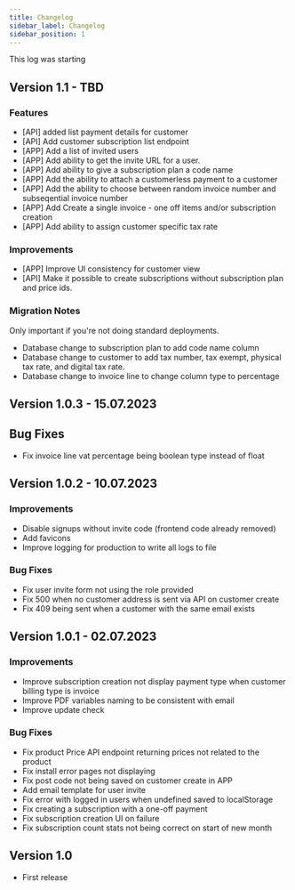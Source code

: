 ```yaml
---
title: Changelog
sidebar_label: Changelog
sidebar_position: 1
---
```

This log was starting

## Version 1.1 - TBD

### Features

* [API] added list payment details for customer
* [API] Add customer subscription list endpoint
* [APP] Add a list of invited users
* [APP] Add ability to get the invite URL for a user.
* [APP] Add ability to give a subscription plan a code name
* [APP] Add the ability to attach a customerless payment to a customer
* [APP] Add the ability to choose between random invoice number and subseqential invoice number
* [APP] Add Create a single invoice - one off items and/or subscription creation
* [APP] Add ability to assign customer specific tax rate

### Improvements

* [APP] Improve UI consistency for customer view
* [API] Make it possible to create subscriptions without subscription plan and price ids.

### Migration Notes

Only important if you're not doing standard deployments.

* Database change to subscription plan to add code name column
* Database change to customer to add tax number, tax exempt, physical tax rate, and digital tax rate. 
* Database change to invoice line to change column type to percentage

## Version 1.0.3 - 15.07.2023

## Bug Fixes

* Fix invoice line vat percentage being boolean type instead of float

## Version 1.0.2 - 10.07.2023

### Improvements

* Disable signups without invite code (frontend code already removed)
* Add favicons
* Improve logging for production to write all logs to file

### Bug Fixes

* Fix user invite form not using the role provided
* Fix 500 when no customer address is sent via API on customer create
* Fix 409 being sent when a customer with the same email exists

## Version 1.0.1 - 02.07.2023

### Improvements
* Improve subscription creation not display payment type when customer billing type is invoice
* Improve PDF variables naming to be consistent with email
* Improve update check

### Bug Fixes

* Fix product Price API endpoint returning prices not related to the product
* Fix install error pages not displaying
* Fix post code not being saved on customer create in APP
* Add email template for user invite
* Fix error with logged in users when undefined saved to localStorage
* Fix creating a subscription with a one-off payment
* Fix subscription creation UI on failure
* Fix subscription count stats not being correct on start of new month

## Version 1.0

* First release
